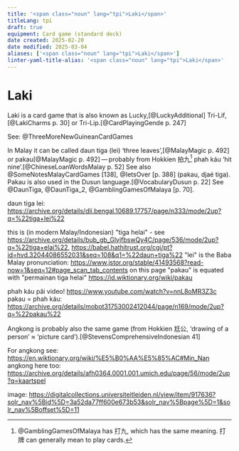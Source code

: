 ```yaml
---
title: '<span class="noun" lang="tpi">Laki</span>'
titleLang: tpi
draft: true
equipment: Card game (standard deck)
date created: 2025-02-20
date modified: 2025-03-04
aliases: ['<span class="noun" lang="tpi">Laki</span>']
linter-yaml-title-alias: '<span class="noun" lang="tpi">Laki</span>'
---
```

# <span class="noun" lang="tpi">Laki</span>

<span class="aka noun" lang="tpi">Laki</span> is a card game that is also known as <span class="aka">Lucky</span>,[@LuckyAdditional] <span class="aka noun" lang="tpi">Tri-Lif</span>,[@LakiCharms p. 30] or <span class="aka noun" lang="tpi">Tri-Lip</span>.[@CardPlayingGende p. 247]

See: @ThreeMoreNewGuineanCardGames

In Malay it can be called <span lang="ms" class="aka">daun tiga (lei)</span> ‘three leaves’,[@MalayMagic p. 492] or <span lang="ms" class="aka">pakau</span>[@MalayMagic p. 492] — probably from Hokkien <span lang="nan" class="aka">拍九</span>[^fn0] <span lang="nan-Latn" class="aka">phah káu</span> ‘hit nine’.[@ChineseLoanWordsMalay p. 52] See also @SomeNotesMalayCardGames [138], @IetsOver [p. 388] (pakau, djaé tiga). Pakau is also used in the Dusun language.[@VocabularyDusun p. 22] See @DaunTiga, @DaunTiga_2, @GamblingGamesOfMalaya [p. 70].



daun tiga lei: https://archive.org/details/dli.bengal.10689.17757/page/n333/mode/2up?q=%22tiga+lei%22

this is (in modern Malay/Indonesian) "tiga helai" - see https://archive.org/details/bub_gb_GlvjfbswQy4C/page/536/mode/2up?q=%22tiga+elai%22, https://babel.hathitrust.org/cgi/pt?id=hvd.32044086552031&seq=108&q1=%22daun+tiga%22
"lei" is the Baba Malay pronunciation: https://www.jstor.org/stable/41493568?read-now=1&seq=12#page_scan_tab_contents
on this page "pakau" is equated with "permainan tiga helai" https://id.wiktionary.org/wiki/pakau

[^fn0]: @GamblingGamesOfMalaya has <span lang="nan" class="aka">打九</span>, which has the same meaning. <span lang="zh">打牌</span> can generally mean to play cards.

phah káu pâi video! https://www.youtube.com/watch?v=nnL8oMR3Z3c
pakau = phah káu: https://archive.org/details/mobot31753002412044/page/n169/mode/2up?q=%22pakau%22

<span lang="id" class="aka noun">Angkong</span> is probably also the same game (from Hokkien <span lang="nan-Latn">尪公</span>, ‘drawing of a person’ ≈ ‘picture card’).[@StevensComprehensiveIndonesian 41]

For angkong see: https://en.wiktionary.org/wiki/%E5%B0%AA%E5%85%AC#Min_Nan
angkong here too: https://archive.org/details/afh0364.0001.001.umich.edu/page/56/mode/2up?q=kaartspel

image:
https://digitalcollections.universiteitleiden.nl/view/item/917636?solr_nav%5Bid%5D=3a52da77ff600e673b53&solr_nav%5Bpage%5D=1&solr_nav%5Boffset%5D=11
